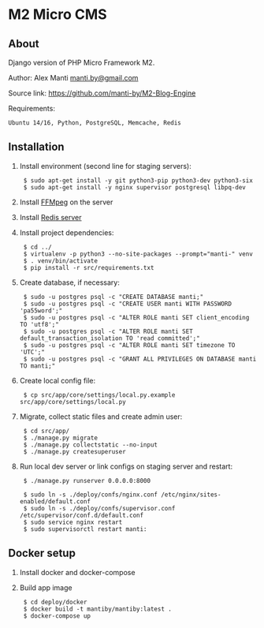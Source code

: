 M2 Micro CMS
============


About
-----

Django version of PHP Micro Framework M2.

Author: Alex Manti <manti.by@gmail.com>

Source link: https://github.com/manti-by/M2-Blog-Engine

Requirements:

    Ubuntu 14/16, Python, PostgreSQL, Memcache, Redis


Installation
-------------

1. Install environment (second line for staging servers):

        $ sudo apt-get install -y git python3-pip python3-dev python3-six    
        $ sudo apt-get install -y nginx supervisor postgresql libpq-dev


2. Install [FFMpeg](https://trac.ffmpeg.org/wiki/CompilationGuide/Ubuntu) on the server


3. Install [Redis server](https://redis.io/download)


4. Install project dependencies:

        $ cd ../
        $ virtualenv -p python3 --no-site-packages --prompt="manti-" venv
        $ . venv/bin/activate
        $ pip install -r src/requirements.txt


5. Create database, if necessary:

        $ sudo -u postgres psql -c "CREATE DATABASE manti;"
        $ sudo -u postgres psql -c "CREATE USER manti WITH PASSWORD 'pa55word';"
        $ sudo -u postgres psql -c "ALTER ROLE manti SET client_encoding TO 'utf8';"
        $ sudo -u postgres psql -c "ALTER ROLE manti SET default_transaction_isolation TO 'read committed';"
        $ sudo -u postgres psql -c "ALTER ROLE manti SET timezone TO 'UTC';"
        $ sudo -u postgres psql -c "GRANT ALL PRIVILEGES ON DATABASE manti TO manti;"


6. Create local config file:

        $ cp src/app/core/settings/local.py.example src/app/core/settings/local.py


7. Migrate, collect static files and create admin user:

        $ cd src/app/
        $ ./manage.py migrate
        $ ./manage.py collectstatic --no-input
        $ ./manage.py createsuperuser


8. Run local dev server or link configs on staging server and restart:

        $ ./manage.py runserver 0.0.0.0:8000
        
        $ sudo ln -s ./deploy/confs/nginx.conf /etc/nginx/sites-enabled/default.conf
        $ sudo ln -s ./deploy/confs/supervisor.conf /etc/supervisor/conf.d/default.conf
        $ sudo service nginx restart
        $ sudo supervisorctl restart manti:


Docker setup
------------

1. Install docker and docker-compose

2. Build app image

        $ cd deploy/docker
        $ docker build -t mantiby/mantiby:latest .
        $ docker-compose up